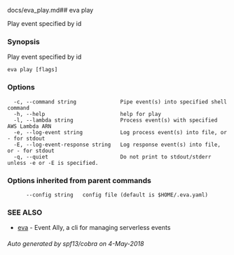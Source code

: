 docs/eva_play.md## eva play

Play event specified by id

### Synopsis

Play event specified by id

```
eva play [flags]
```

### Options

```
  -c, --command string              Pipe event(s) into specified shell command
  -h, --help                        help for play
  -l, --lambda string               Process event(s) with specified AWS Lambda ARN
  -e, --log-event string            Log process event(s) into file, or - for stdout
  -E, --log-event-response string   Log response event(s) into file, or - for stdout
  -q, --quiet                       Do not print to stdout/stderr unless -e or -E is specified.
```

### Options inherited from parent commands

```
      --config string   config file (default is $HOME/.eva.yaml)
```

### SEE ALSO

* [eva](eva.md)	 - Event Ally, a cli for managing serverless events

###### Auto generated by spf13/cobra on 4-May-2018
